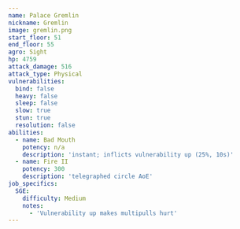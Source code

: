 ```yaml
---
name: Palace Gremlin
nickname: Gremlin
image: gremlin.png
start_floor: 51
end_floor: 55
agro: Sight
hp: 4759
attack_damage: 516
attack_type: Physical
vulnerabilities:
  bind: false
  heavy: false
  sleep: false
  slow: true
  stun: true
  resolution: false
abilities:
  - name: Bad Mouth
    potency: n/a
    description: 'instant; inflicts vulnerability up (25%, 10s)'
  - name: Fire II
    potency: 300
    description: 'telegraphed circle AoE'
job_specifics:
  SGE:
    difficulty: Medium
    notes:
      - 'Vulnerability up makes multipulls hurt'
---
```

